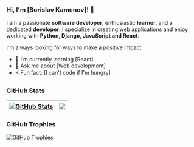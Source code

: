 ### Hi, I'm [Borislav Kamenov]! 👋

I am a passionate **software developer**, enthusiastic **learner**, and a dedicated **developer**. I specialize in creating web applications and enjoy working with **Python, Django, JavaScript and React**.

I'm always looking for ways to make a positive impact.

- 🌱 I’m currently learning [React]
- 💬 Ask me about [Web development]
- ⚡ Fun fact: [I can't code if I'm hungry]

### GitHub Stats

| <a href="#"><img align="center" src="https://github-readme-stats.vercel.app/api?username=bkamenow&show_icons=true&include_all_commits=true&hide_border=true" alt="GitHub Stats" /></a> | <a href="#"><img align="center" src="https://github-readme-stats.vercel.app/api/top-langs/?username=bkamenow&layout=compact&hide_border=true" /></a> |
| ------------- |------------------------------------------------------------------------------------------------------------------------------------------------------|

### GitHub Trophies

<a href="#"><img align="center" src="https://github-profile-trophy.vercel.app/?username=bkamenow&column=7" alt="GitHub Trophies" /></a>
